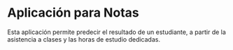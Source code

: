 # Aplicación para Notas
Esta aplicación permite predecir el resultado de un estudiante, a partir de la asistencia a clases y las horas de estudio dedicadas.
